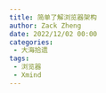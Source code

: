 ```yaml
---
title: 简单了解浏览器架构
author: Zack Zheng
date: 2022/12/02 00:00
categories:
 - 大海拾遗
tags:
 - 浏览器
 - Xmind
---
```



<simple-img src="https://gitee.com/zackzhengxy/picGallery/raw/main/imgs/简单了解浏览器架构.png" />
